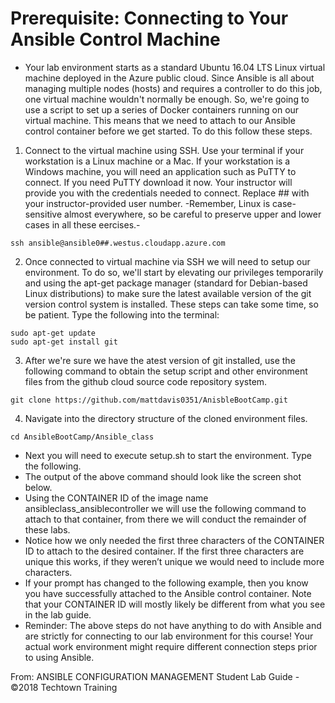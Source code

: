 # Prerequisite: Connecting to Your Ansible Control Machine
- Your lab environment starts as a standard Ubuntu 16.04 LTS Linux virtual machine deployed in the Azure public cloud. Since Ansible is all about managing multiple nodes (hosts) and requires a controller to do this job, one virtual machine wouldn't normally be enough. So, we're going to use a script to set up a series of Docker containers running on our virtual machine. This means that we need to attach to our Ansible control container before we get started. To do this follow these steps.
1. Connect to the virtual machine using SSH. Use your terminal if your workstation is a Linux machine or a Mac. If your workstation is a Windows machine, you will need an application such as PuTTY to connect. If you need PuTTY download it now. Your instructor will provide you with the credentials needed to connect. Replace ## with your instructor-provided user number. -Remember, Linux is case-sensitive almost everywhere, so be careful to preserve upper and lower cases in all these eercises.-
```
ssh ansible@ansible0##.westus.cloudapp.azure.com
```
2. Once connected to virtual machine via SSH we will need to setup our environment. To do so, we'll start by elevating our privileges temporarily and using the apt-get package manager (standard for Debian-based Linux distributions) to make sure the latest available version of the git version control system is installed. These steps can take some time, so be patient. Type the following into the terminal:
```
sudo apt-get update
sudo apt-get install git
```
3. After we're sure we have the atest version of git installed, use the following command to obtain the setup script and other environment files from the github cloud source code repository system.
```
git clone https://github.com/mattdavis0351/AnisbleBootCamp.git
```
4. Navigate into the directory structure of the cloned environment files.
```
cd AnsibleBootCamp/Ansible_class
```

- Next you will need to execute setup.sh to start the environment. Type the following.
- The output of the above command should look like the screen shot below.
- Using the CONTAINER ID of the image name ansibleclass_ansiblecontroller we will use the following command to attach to that container, from there we will conduct the remainder of these labs.
- Notice how we only needed the first three characters of the CONTAINER ID to attach to the desired container. If the first three characters are unique this works, if they weren’t unique we would need to include more characters.
- If your prompt has changed to the following example, then you know you have successfully attached to the Ansible control container. Note that your CONTAINER ID will mostly likely be different from what you see in the lab guide.
- Reminder: The above steps do not have anything to do with Ansible and are strictly for connecting to our lab environment for this course! Your actual work environment might require different connection steps prior to using Ansible.

From: ANSIBLE CONFIGURATION MANAGEMENT Student Lab Guide - ©2018 Techtown Training
